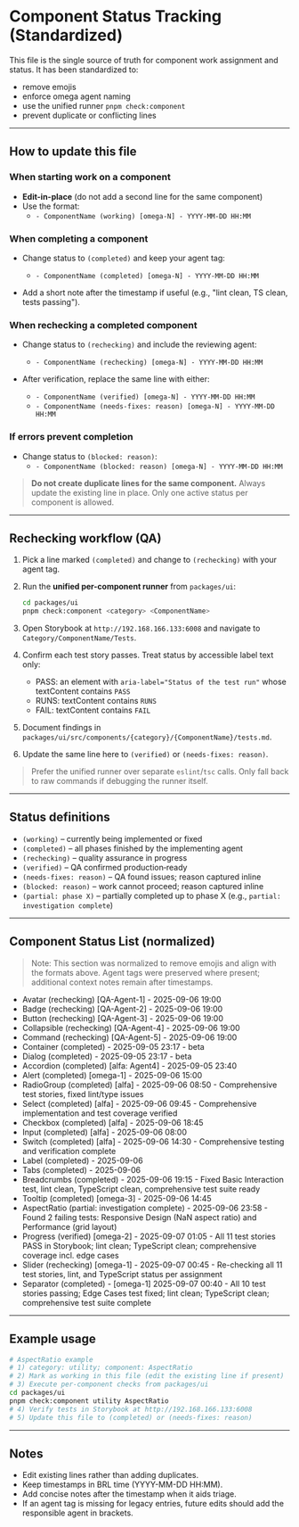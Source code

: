 # Component Status Tracking (Standardized)

This file is the single source of truth for component work assignment and status. It has been standardized to:

- remove emojis
- enforce omega agent naming
- use the unified runner `pnpm check:component`
- prevent duplicate or conflicting lines

---

## How to update this file

### When starting work on a component

- **Edit-in-place** (do not add a second line for the same component)
- Use the format:
  - `- ComponentName (working) [omega-N] - YYYY-MM-DD HH:MM`

### When completing a component

- Change status to `(completed)` and keep your agent tag:
  - `- ComponentName (completed) [omega-N] - YYYY-MM-DD HH:MM`

- Add a short note after the timestamp if useful (e.g., "lint clean, TS clean, tests passing").

### When rechecking a completed component

- Change status to `(rechecking)` and include the reviewing agent:
  - `- ComponentName (rechecking) [omega-N] - YYYY-MM-DD HH:MM`

- After verification, replace the same line with either:
  - `- ComponentName (verified) [omega-N] - YYYY-MM-DD HH:MM`
  - `- ComponentName (needs-fixes: reason) [omega-N] - YYYY-MM-DD HH:MM`

### If errors prevent completion

- Change status to `(blocked: reason)`:
  - `- ComponentName (blocked: reason) [omega-N] - YYYY-MM-DD HH:MM`

> **Do not create duplicate lines for the same component.** Always update the existing line in place. Only one active status per component is allowed.

---

## Rechecking workflow (QA)

1. Pick a line marked `(completed)` and change to `(rechecking)` with your agent tag.
2. Run the **unified per-component runner** from `packages/ui`:

   ```bash
   cd packages/ui
   pnpm check:component <category> <ComponentName>
   ```

3. Open Storybook at `http://192.168.166.133:6008` and navigate to `Category/ComponentName/Tests`.
4. Confirm each test story passes. Treat status by accessible label text only:
   - PASS: an element with `aria-label="Status of the test run"` whose textContent contains `PASS`
   - RUNS: textContent contains `RUNS`
   - FAIL: textContent contains `FAIL`

5. Document findings in `packages/ui/src/components/{category}/{ComponentName}/tests.md`.
6. Update the same line here to `(verified)` or `(needs-fixes: reason)`.

> Prefer the unified runner over separate `eslint`/`tsc` calls. Only fall back to raw commands if debugging the runner itself.

---

## Status definitions

- `(working)` – currently being implemented or fixed
- `(completed)` – all phases finished by the implementing agent
- `(rechecking)` – quality assurance in progress
- `(verified)` – QA confirmed production‑ready
- `(needs-fixes: reason)` – QA found issues; reason captured inline
- `(blocked: reason)` – work cannot proceed; reason captured inline
- `(partial: phase X)` – partially completed up to phase X (e.g., `partial: investigation complete`)

---

## Component Status List (normalized)

> Note: This section was normalized to remove emojis and align with the formats above. Agent tags were preserved where present; additional context notes remain after timestamps.

- Avatar (rechecking) \[QA-Agent-1] - 2025-09-06 19:00
- Badge (rechecking) \[QA-Agent-2] - 2025-09-06 19:00
- Button (rechecking) \[QA-Agent-3] - 2025-09-06 19:00
- Collapsible (rechecking) \[QA-Agent-4] - 2025-09-06 19:00
- Command (rechecking) \[QA-Agent-5] - 2025-09-06 19:00
- Container (completed) - 2025-09-05 23:17 - beta
- Dialog (completed) - 2025-09-05 23:17 - beta
- Accordion (completed) \[alfa: Agent4] - 2025-09-05 23:40
- Alert (completed) \[omega-1] - 2025-09-06 15:00
- RadioGroup (completed) \[alfa] - 2025-09-06 08:50 - Comprehensive test stories, fixed lint/type issues
- Select (completed) \[alfa] - 2025-09-06 09:45 - Comprehensive implementation and test coverage verified
- Checkbox (completed) \[alfa] - 2025-09-06 18:45
- Input (completed) \[alfa] - 2025-09-06 08:00
- Switch (completed) \[alfa] - 2025-09-06 14:30 - Comprehensive testing and verification complete
- Label (completed) - 2025-09-06
- Tabs (completed) - 2025-09-06
- Breadcrumbs (completed) - 2025-09-06 19:15 - Fixed Basic Interaction test, lint clean, TypeScript clean, comprehensive test suite ready
- Tooltip (completed) \[omega-3] - 2025-09-06 14:45
- AspectRatio (partial: investigation complete) - 2025-09-06 23:58 - Found 2 failing tests: Responsive Design (NaN aspect ratio) and Performance (grid layout)
- Progress (verified) \[omega-2] - 2025-09-07 01:05 - All 11 test stories PASS in Storybook; lint clean; TypeScript clean; comprehensive coverage incl. edge cases
- Slider (rechecking) \[omega-1] - 2025-09-07 00:45 - Re-checking all 11 test stories, lint, and TypeScript status per assignment
- Separator (completed) - \[omega-1] 2025-09-07 00:40 - All 10 test stories passing; Edge Cases test fixed; lint clean; TypeScript clean; comprehensive test suite complete

---

## Example usage

```bash
# AspectRatio example
# 1) category: utility; component: AspectRatio
# 2) Mark as working in this file (edit the existing line if present)
# 3) Execute per-component checks from packages/ui
cd packages/ui
pnpm check:component utility AspectRatio
# 4) Verify tests in Storybook at http://192.168.166.133:6008
# 5) Update this file to (completed) or (needs-fixes: reason)
```

---

## Notes

- Edit existing lines rather than adding duplicates.
- Keep timestamps in BRL time (YYYY-MM-DD HH\:MM).
- Add concise notes after the timestamp when it aids triage.
- If an agent tag is missing for legacy entries, future edits should add the responsible agent in brackets.
